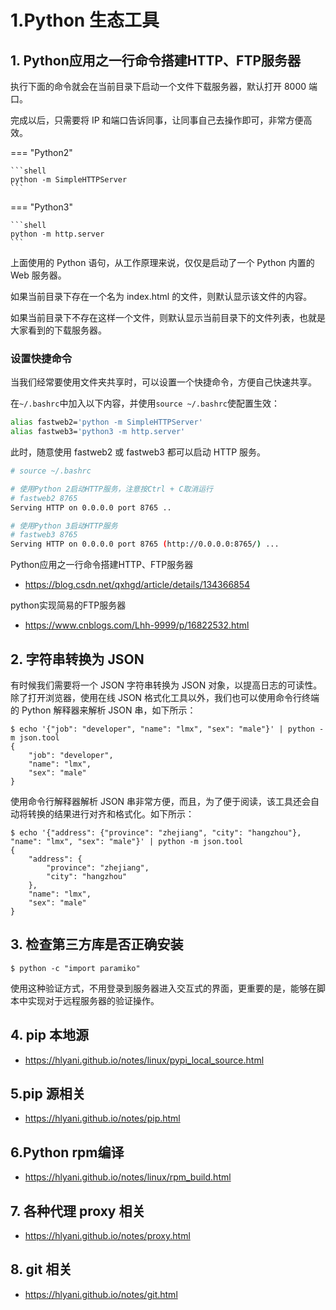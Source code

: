 # 1.Python 生态工具

## 1. Python应用之一行命令搭建HTTP、FTP服务器

执行下面的命令就会在当前目录下启动一个文件下载服务器，默认打开 8000 端口。

完成以后，只需要将 IP 和端口告诉同事，让同事自己去操作即可，非常方便高效。

=== "Python2"

    ```shell
    python -m SimpleHTTPServer
    ```

=== "Python3"

    ```shell
    python -m http.server
    ```

上面使用的 Python 语句，从工作原理来说，仅仅是启动了一个 Python 内置的 Web 服务器。

如果当前目录下存在一个名为 index.html 的文件，则默认显示该文件的内容。

如果当前目录下不存在这样一个文件，则默认显示当前目录下的文件列表，也就是大家看到的下载服务器。

### 设置快捷命令

当我们经常要使用文件夹共享时，可以设置一个快捷命令，方便自己快速共享。

在`~/.bashrc`中加入以下内容，并使用`source ~/.bashrc`使配置生效：

```sh
alias fastweb2='python -m SimpleHTTPServer'
alias fastweb3='python3 -m http.server'
```

此时，随意使用 fastweb2 或 fastweb3 都可以启动 HTTP 服务。

```sh
# source ~/.bashrc

# 使用Python 2启动HTTP服务，注意按Ctrl + C取消运行
# fastweb2 8765
Serving HTTP on 0.0.0.0 port 8765 ..

# 使用Python 3启动HTTP服务
# fastweb3 8765
Serving HTTP on 0.0.0.0 port 8765 (http://0.0.0.0:8765/) ...
```

Python应用之一行命令搭建HTTP、FTP服务器

- https://blog.csdn.net/qxhgd/article/details/134366854

python实现简易的FTP服务器

- https://www.cnblogs.com/Lhh-9999/p/16822532.html

## 2. 字符串转换为 JSON

有时候我们需要将一个 JSON 字符串转换为 JSON 对象，以提高日志的可读性。
除了打开浏览器，使用在线 JSON 格式化工具以外，我们也可以使用命令行终端的 Python 解释器来解析 JSON 串，如下所示：

```shell
$ echo '{"job": "developer", "name": "lmx", "sex": "male"}' | python -m json.tool
{
    "job": "developer",
    "name": "lmx",
    "sex": "male"
}

```

使用命令行解释器解析 JSON 串非常方便，而且，为了便于阅读，该工具还会自动将转换的结果进行对齐和格式化。如下所示：

```shell
$ echo '{"address": {"province": "zhejiang", "city": "hangzhou"}, "name": "lmx", "sex": "male"}' | python -m json.tool
{
    "address": {
        "province": "zhejiang",
        "city": "hangzhou"
    },
    "name": "lmx",
    "sex": "male"
}

```

## 3. 检查第三方库是否正确安装

```shell
$ python -c "import paramiko"
```

使用这种验证方式，不用登录到服务器进入交互式的界面，更重要的是，能够在脚本中实现对于远程服务器的验证操作。


## 4. pip 本地源

- https://hlyani.github.io/notes/linux/pypi_local_source.html


## 5.pip 源相关

- https://hlyani.github.io/notes/pip.html


## 6.Python rpm编译

- https://hlyani.github.io/notes/linux/rpm_build.html


## 7. 各种代理 proxy 相关

- https://hlyani.github.io/notes/proxy.html

## 8. git 相关

- https://hlyani.github.io/notes/git.html
